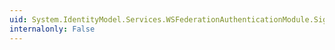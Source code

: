 ```yaml
---
uid: System.IdentityModel.Services.WSFederationAuthenticationModule.SigningOut
internalonly: False
---
```

